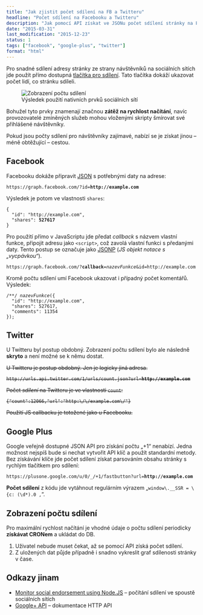 ```yaml
---
title: "Jak zjistit počet sdílení na FB a Twitteru"
headline: "Počet sdílení na Facebooku a Twitteru"
description: "Jak pomocí API získat ve JSONu počet sdílení stránky na Facebooku a Twitteru."
date: "2015-03-31"
last_modification: "2015-12-23"
status: 1
tags: ["facebook", "google-plus", "twitter"]
format: "html"
---
```


<p>Pro snadné sdílení adresy stránky ze strany návštěvníků na sociálních sítích jde použít přímo dostupná <a href="/sdileci-tlacitka">tlačítka pro sdílení</a>. Tato tlačítka dokáží ukazovat počet lidí, co stránku sdíleli.</p>

<figure>
  <img src="/files/pocet-sdileni/pocet-sdileni.png" alt="Zobrazení počtu sdílení" class="border">
  <figcaption>Výsledek použití nativních prvků sociálních sítí</figcaption>
</figure>


<p>Bohužel tyto prvky znamenají značnou <b>zátěž na rychlost načítání</b>, navíc provozovatelé zmíněných služeb mohou vloženými skripty šmírovat své přihlášené návštěvníky.</p>

<p>Pokud jsou počty sdílení pro návštěvníky zajímavé, nabízí se je získat jinou – méně obtěžující – cestou.</p>





<h2 id="facebook">Facebook</h2>

<p>Facebooku dokáže připravit <a href="/json">JSON</a> s potřebnými daty na adrese:</p>

<pre><code>https://graph.facebook.com/?id=<b>http://example.com</b></code></pre>



<p>Výsledek je potom ve vlastnosti <code>shares</code>:</p>

<pre><code>{
  "id": "http://example.com",
  "shares": <b>527617</b>
}</code></pre>





<p>Pro použití přímo v JavaScriptu jde předat <i>callback</i> s názvem vlastní funkce, připojit adresu jako <code>&lt;script></code>, což zavolá vlastní funkci s předanými daty. Tento postup se označuje jako <a href="/ajax#jsonp">JSONP</a> (<i>JS objekt notace s „vycpávkou“</i>).</p>

<pre><code>https://graph.facebook.com/?<b>callback</b>=<i>nazevFunkce</i>&amp;id=http://example.com</code></pre>



<p>Kromě počtu sdílení umí Facebook ukazovat i případný počet komentářů. Výsledek:</p>

<pre><code>/**/ <i>nazevFunkce</i>({
  "id": "http://example.com",
  "shares": 527617,
  "comments": 11354
});</code></pre>








<h2 id="twitter">Twitter</h2>

<p class="soft">
  U Twitteru byl postup obdobný. Zobrazení počtu sdílení bylo ale následně <b>skryto</b> a není možné se k němu dostat.
</p>

<del>

<p>U Twitteru je postup obdobný. Jen je logicky jiná adresa.</p>

<pre><code>http://urls.api.twitter.com/1/urls/count.json?url=<b>http://example.com</b></code></pre>





<p>Počet <i>sdílení</i> na Twitteru je ve vlastnosti <code>count</code>:</p>

<pre><code>{"count":12066,"url":"http:\/\/example.com\/"}</code></pre>


<p>Použití JS callbacku je totožené jako u Facebooku.</p>
</del>


<h2 id="google-plus">Google Plus</h2>

<p>Google veřejně dostupné JSON API pro získání počtu „+1“ nenabízí. Jedna možnost nejspíš bude si nechat vytvořit API klíč a použít standardní metody. Bez získávání klíče jde počet sdílení získat parsováním obsahu stránky s rychlým tlačítkem pro sdílení:</p>

<pre><code>https://plusone.google.com/u/0/_/+1/fastbutton?url=<b>http://example.com</b></code></pre>

<p><b>Počet sdílení</b> z kódu jde vytáhnout regulárním výrazem „<code>window\.__SSR = \{c: (\d*).0 ,</code>“.</p>





<h2 id="zobrazeni">Zobrazení počtu sdílení</h2>

<p>Pro maximální rychlost načítání je vhodné údaje o počtu sdílení periodicky <b>získávat CRONem</b> a ukládat do DB.</p>

<ol>
  <li>Uživatel nebude muset čekat, až se pomocí API získá počet sdílení.</li>
  
  <li>Z uložených dat půjde případně i snadno vykreslit graf sdílenosti stránky v čase.</li>
</ol>



<h2 id="odkazy">Odkazy jinam</h2>

<ul>
  <li><a href="http://www.nodejs-news.com/fun-with-nodejs/monitor-social-endorsement/">Monitor social endorsement using Node.JS</a> – počítání sdílení ve spoustě sociálních sítích</li>
  
  <li><a href="https://developers.google.com/+/api/">Google+ API</a> – dokumentace HTTP API</li>
</ul>